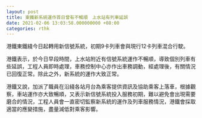 ```yaml
---
layout: post
title: 東鐵新系統運作首日曾有不暢順　上水站有列車延誤
date: 2021-02-06 13:03:58.000000000 +08:00
categories: rthk
---
```


港鐵東鐵綫今日起轉用新信號系統，初期9卡列車會與現行12卡列車混合行駛。

港鐵表示，於今日早段時間，上水站附近有信號系統運作不暢順，導致個別列車有些延誤，工程人員即時處理，車務控制中心亦作出車務調動，經處理後，有關情況已回復正常。除此之外，新系統的運作大致正常。

港鐵又說，加派了職員在沿綫各站月台為乘客提供資訊及協助乘客上落車，根據觀察，車站運作亦大致暢順，又表示新信號系統投入服務初期，難以避免會出現需要磨合的情況，工程人員會一直密切監察新系統的運作及列車服務情況，港鐵會採取適當的應變措施，盡量減低對乘客影響。
